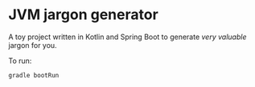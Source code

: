 # JVM jargon generator

A toy project written in Kotlin and Spring Boot to generate _very valuable_ jargon for you.

To run:

```
gradle bootRun
```
